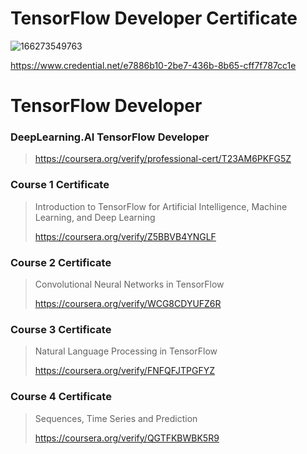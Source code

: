 # TensorFlow Developer Certificate
![166273549763](https://user-images.githubusercontent.com/40688086/193819462-51c9c701-9936-49d4-a15f-8a979e23caa4.png)

https://www.credential.net/e7886b10-2be7-436b-8b65-cff7f787cc1e
# TensorFlow Developer
### DeepLearning.AI TensorFlow Developer
> https://coursera.org/verify/professional-cert/T23AM6PKFG5Z
### Course 1 Certificate
> Introduction to TensorFlow for Artificial Intelligence, Machine Learning, and Deep Learning
>
> https://coursera.org/verify/Z5BBVB4YNGLF
### Course 2 Certificate
> Convolutional Neural Networks in TensorFlow
>
> https://coursera.org/verify/WCG8CDYUFZ6R
### Course 3 Certificate
> Natural Language Processing in TensorFlow
> 
> https://coursera.org/verify/FNFQFJTPGFYZ
### Course 4 Certificate
> Sequences, Time Series and Prediction
>
> https://coursera.org/verify/QGTFKBWBK5R9
